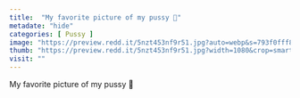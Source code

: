 ```yaml
---
title:  "My favorite picture of my pussy 💋"
metadate: "hide"
categories: [ Pussy ]
image: "https://preview.redd.it/5nzt453nf9r51.jpg?auto=webp&s=793f0fff888bcf931c24ff55e36c8a939ddaf4f2"
thumb: "https://preview.redd.it/5nzt453nf9r51.jpg?width=1080&crop=smart&auto=webp&s=fb8a1a8f506531592cc7d24eab2f5e647becae53"
visit: ""
---
```

My favorite picture of my pussy 💋
